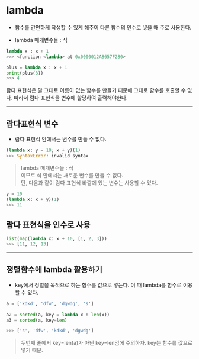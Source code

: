 # lambda  
* 함수를 간편하게 작성할 수 있게 해주어 다른 함수의 인수로 넣을 때 주로 사용한다.  

* lambda 매개변수들 : 식

```python
lambda x : x + 1
>>> <function <lambda> at 0x0000012A8657F280>

plus = lambda x : x + 1
print(plus(3))
>>> 4
```
람다 표현식은 말 그대로 이름이 없는 함수를 만들기 때문에 그대로 함수를 호출할 수 없다. 따라서 람다 표현식을 변수에 할당하여 출력해야한다.  

---

## 람다표현식 변수  
* 람다 표현식 안에서는 변수를 만들 수 없다.  

```python
(lambda x: y = 10; x + y)(1)
>>> SyntaxError: invalid syntax
```
> lambda 매개변수들 : 식  
이므로 식 안에서는 새로운 변수를 만들 수 없다.  
단,  다음과 같이 람다 표현식 바깥에 있는 변수는 사용할 수 있다.  
```python
y = 10
(lambda x: x + y)(1)
>>> 11
```
## 람다 표현식을 인수로 사용
```python
list(map(lambda x: x + 10, [1, 2, 3]))
>>> [11, 12, 13]
```
---
## 정렬함수에 lambda 활용하기   

* key에서 정렬을 목적으로 하는 함수를 값으로 넣는다. 이 때 lambda를 함수로 이용할 수 있다.

```python 
a = ['kdkd', 'dfw', 'dgwdg', 's']
   
a2 = sorted(a, key = lambda x : len(x))
a3 = sorted(a, key=len)

>>> ['s', 'dfw', 'kdkd', 'dgwdg']
```
> 두번째 줄에서 key=len(a)가 아닌 key=len임에 주의하자. key는 함수를 값으로 넣기 때문.  